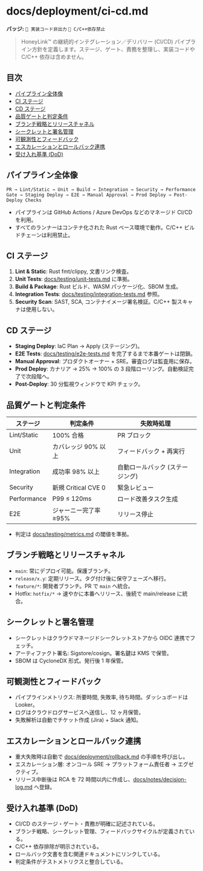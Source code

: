 # docs/deployment/ci-cd.md

**バッジ:** `🚫 実装コード非出力` `🚫 C/C++依存禁止`

> HoneyLink™ の継続的インテグレーション／デリバリー (CI/CD) パイプライン方針を定義します。ステージ、ゲート、責務を整理し、実装コードや C/C++ 依存は含めません。

## 目次
- [パイプライン全体像](#パイプライン全体像)
- [CI ステージ](#ci-ステージ)
- [CD ステージ](#cd-ステージ)
- [品質ゲートと判定条件](#品質ゲートと判定条件)
- [ブランチ戦略とリリースチャネル](#ブランチ戦略とリリースチャネル)
- [シークレットと署名管理](#シークレットと署名管理)
- [可観測性とフィードバック](#可観測性とフィードバック)
- [エスカレーションとロールバック連携](#エスカレーションとロールバック連携)
- [受け入れ基準 (DoD)](#受け入れ基準-dod)

## パイプライン全体像
```
PR → Lint/Static → Unit → Build → Integration → Security → Performance Gate → Staging Deploy → E2E → Manual Approval → Prod Deploy → Post-Deploy Checks
```
- パイプラインは GitHub Actions / Azure DevOps などのマネージド CI/CD を利用。
- すべてのランナーはコンテナ化された Rust ベース環境で動作。C/C++ ビルドチェーンは利用禁止。

## CI ステージ
1. **Lint & Static**: Rust fmt/clippy, 文書リンク検査。
2. **Unit Tests**: [docs/testing/unit-tests.md](../testing/unit-tests.md) に準拠。
3. **Build & Package**: Rust ビルド、WASM パッケージ化、SBOM 生成。
4. **Integration Tests**: [docs/testing/integration-tests.md](../testing/integration-tests.md) 参照。
5. **Security Scan**: SAST, SCA, コンテナイメージ署名検証。C/C++ 製スキャナは使用しない。

## CD ステージ
- **Staging Deploy**: IaC Plan → Apply (ステージング)。
- **E2E Tests**: [docs/testing/e2e-tests.md](../testing/e2e-tests.md) を完了するまで本番ゲートは閉鎖。
- **Manual Approval**: プロダクトオーナー + SRE。審査ログは監査用に保存。
- **Prod Deploy**: カナリア → 25% → 100% の 3 段階ローリング。自動検証完了で次段階へ。
- **Post-Deploy**: 30 分監視ウィンドウで KPI チェック。

## 品質ゲートと判定条件
| ステージ | 判定条件 | 失敗時処理 |
|----------|----------|------------|
| Lint/Static | 100% 合格 | PR ブロック |
| Unit | カバレッジ 90% 以上 | フィードバック + 再実行 |
| Integration | 成功率 98% 以上 | 自動ロールバック (ステージング) |
| Security | 新規 Critical CVE 0 | 緊急レビュー |
| Performance | P99 ≤ 120ms | ロード改善タスク生成 |
| E2E | ジャーニー完了率 ≥95% | リリース停止 |

- 判定は [docs/testing/metrics.md](../testing/metrics.md) の閾値を準拠。

## ブランチ戦略とリリースチャネル
- `main`: 常にデプロイ可能。保護ブランチ。
- `release/x.y`: 定期リリース。タグ付け後に保守フェーズへ移行。
- `feature/*`: 開発者ブランチ。PR で `main` へ統合。
- Hotfix: `hotfix/*` → 速やかに本番へリリース、後続で main/release に統合。

## シークレットと署名管理
- シークレットはクラウドマネージドシークレットストアから OIDC 連携でフェッチ。
- アーティファクト署名: Sigstore/cosign。署名鍵は KMS で保管。
- SBOM は CycloneDX 形式。発行後 1 年保管。

## 可観測性とフィードバック
- パイプラインメトリクス: 所要時間, 失敗率, 待ち時間。ダッシュボードは Looker。
- ログはクラウドログサービスへ送信し、12 ヶ月保管。
- 失敗解析は自動でチケット作成 (Jira) + Slack 通知。

## エスカレーションとロールバック連携
- 重大失敗時は自動で [docs/deployment/rollback.md](rollback.md) の手順を呼び出し。
- エスカレーション層: オンコール SRE → プラットフォーム責任者 → エグゼクティブ。
- リリース中断後は RCA を 72 時間以内に作成し、[docs/notes/decision-log.md](../notes/decision-log.md) へ登録。

## 受け入れ基準 (DoD)
- CI/CD のステージ・ゲート・責務が明確に記述されている。
- ブランチ戦略、シークレット管理、フィードバックサイクルが定義されている。
- C/C++ 依存排除が明示されている。
- ロールバック文書を含む関連ドキュメントにリンクしている。
- 判定条件がテストメトリクスと整合している。